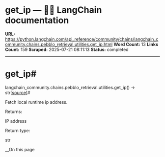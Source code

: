 # get_ip — 🦜🔗 LangChain  documentation

**URL:** https://python.langchain.com/api_reference/community/chains/langchain_community.chains.pebblo_retrieval.utilities.get_ip.html
**Word Count:** 13
**Links Count:** 159
**Scraped:** 2025-07-21 08:11:13
**Status:** completed

---

# get\_ip\#

langchain\_community.chains.pebblo\_retrieval.utilities.get\_ip\(\) → str[\[source\]](https://python.langchain.com/api_reference/_modules/langchain_community/chains/pebblo_retrieval/utilities.html#get_ip)\#     

Fetch local runtime ip address.

Returns:     

IP address

Return type:     

str

__On this page